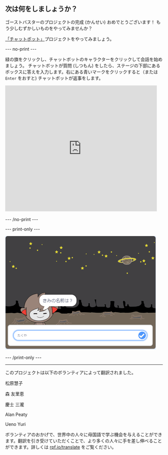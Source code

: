 ## 次は何をしましょうか？

ゴーストバスターのプロジェクトの完成 (かんせい) おめでとうございます！ もう少しむずかしいものをやってみませんか？

[「チャットボット」](https://projects.raspberrypi.org/ja-JP/projects/chatbot?utm_source=pathway&utm_medium=whatnext&utm_campaign=projects)プロジェクトをやってみましょう。

--- no-print ---

緑の旗をクリックし、チャットボットのキャラクターをクリックして会話を始めましょう。 チャットボットが質問 (しつもん) をしたら、ステージの下部にあるボックスに答えを入力します。右にある青いマークをクリックすると（または `Enter` をおすと) チャットボットが返事をします。

<div class="scratch-preview">
  <iframe allowtransparency="true" width="485" height="402" src="https://scratch.mit.edu/projects/embed/394143555/?autostart=false" 
  frameborder="0" scrolling="no"></iframe>
</div>

--- /no-print ---

--- print-only ---

![完成したプロジェクト](images/chatbot-preview.png)

--- /print-only ---


***
このプロジェクトは以下のボランティアによって翻訳されました。

松原慧子

森 友里恵

慶士 三瀧

Alan Peaty

Ueno Yuri

ボランティアのおかげで、世界中の人々に母国語で学ぶ機会を与えることができます。翻訳を引き受けていただくことで、より多くの人々に手を差し伸べることができます。詳しくは [rpf.io/translate](https://rpf.io/translate) をご覧ください。